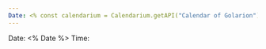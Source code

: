 ```yaml
---
Date: <% const calendarium = Calendarium.getAPI("Calendar of Golarion").getCurrentDate() %> 
---
```



Date:  <% Date %> 
Time: 



